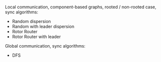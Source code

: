 Local communication, component-based graphs, rooted / non-rooted case, sync algorithms:
- Random dispersion
- Random with leader dispersion
- Rotor Router
- Rotor Router with leader

Global communication, sync algorithms:
- DFS